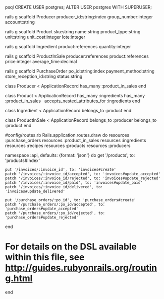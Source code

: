 psql
CREATE USER postgres;
ALTER USER postgres WITH SUPERUSER;


rails g scaffold Producer producer_id:string:index group_number:integer account:string

rails g scaffold Product sku:string name:string product_type:string unit:string unit_cost:integer lote:integer

rails g scaffold Ingredient product:references quantity:integer

rails g scaffold ProductInSale producer:references product:references price:integer average_time:decimal

rails g scaffold PurchaseOrder po_id:string:index payment_method:string store_reception_id:string status:string

class Producer < ApplicationRecord
  has_many :product_in_sales
end

class Product < ApplicationRecord
  has_many :ingredients
  has_many :product_in_sales
  accepts_nested_attributes_for :ingredients
end

class Ingredient < ApplicationRecord
  belongs_to :product
end

class ProductInSale < ApplicationRecord
  belongs_to :producer
  belongs_to :product
end

#config/routes.rb
Rails.application.routes.draw do
  resources :purchase_orders
  resources :product_in_sales
  resources :ingredients
  resources :recipes
  resources :products
  resources :producers

  namespace :api, defaults: {format: 'json'} do
    get '/products', to: 'products#index'

    put '/invoices/:invoice_id', to: 'invoices#create'
    patch '/invoices/:invoice_id/accepted', to: 'invoices#update_accepted'
    patch '/invoices/:invoice_id/rejected', to: 'invoices#update_rejected'
    patch '/invoices/:invoice_id/paid', to: 'invoices#update_paid'
    patch '/invoices/:invoice_id/delivered', to: 'invoices#update_delivered'

    put '/purchase_orders/:po_id', to: 'purchase_orders#create'
    patch '/purchase_orders/:po_id/accepted', to: 'purchase_orders#update_accepted'
    patch '/purchase_orders/:po_id/rejected', to: 'purchase_orders#update_rejected'
  end
  # For details on the DSL available within this file, see http://guides.rubyonrails.org/routing.html
end
